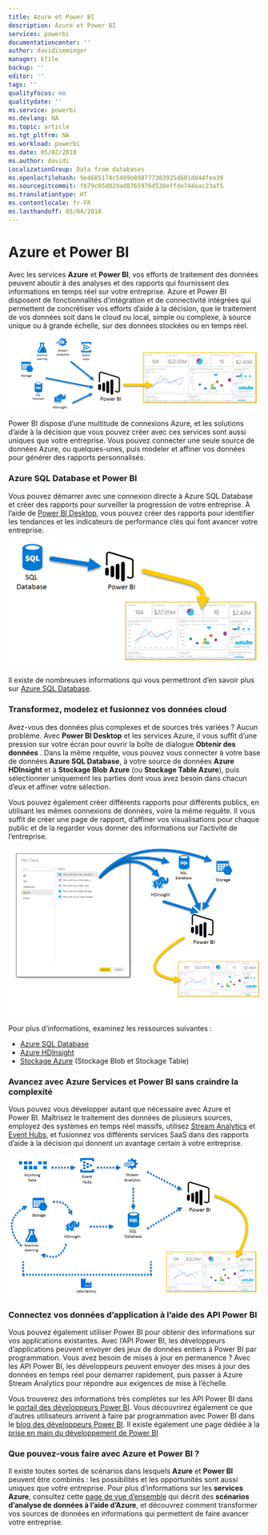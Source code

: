 ```yaml
---
title: Azure et Power BI
description: Azure et Power BI
services: powerbi
documentationcenter: ''
author: davidiseminger
manager: kfile
backup: ''
editor: ''
tags: ''
qualityfocus: no
qualitydate: ''
ms.service: powerbi
ms.devlang: NA
ms.topic: article
ms.tgt_pltfrm: NA
ms.workload: powerbi
ms.date: 05/02/2018
ms.author: davidi
LocalizationGroup: Data from databases
ms.openlocfilehash: 9e4685174c5489b898777383925d601dd44fea39
ms.sourcegitcommit: f679c05d029ad0765976d530effde744eac23af5
ms.translationtype: HT
ms.contentlocale: fr-FR
ms.lasthandoff: 05/04/2018
---
```

# <a name="azure-and-power-bi"></a>Azure et Power BI
Avec les services **Azure** et **Power BI**, vos efforts de traitement des données peuvent aboutir à des analyses et des rapports qui fournissent des informations en temps réel sur votre entreprise. Azure et Power BI disposent de fonctionnalités d’intégration et de connectivité intégrées qui permettent de concrétiser vos efforts d’aide à la décision, que le traitement de vos données soit dans le cloud ou local, simple ou complexe, à source unique ou à grande échelle, sur des données stockées ou en temps réel.

![](media/service-azure-and-power-bi/azure_1.png)

Power BI dispose d’une multitude de connexions Azure, et les solutions d’aide à la décision que vous pouvez créer avec ces services sont aussi uniques que votre entreprise. Vous pouvez connecter une seule source de données Azure, ou quelques-unes, puis modeler et affiner vos données pour générer des rapports personnalisés.

### <a name="azure-sql-database-and-power-bi"></a>Azure SQL Database et Power BI
Vous pouvez démarrer avec une connexion directe à Azure SQL Database et créer des rapports pour surveiller la progression de votre entreprise. À l’aide de [Power BI Desktop](desktop-getting-started.md), vous pouvez créer des rapports pour identifier les tendances et les indicateurs de performance clés qui font avancer votre entreprise.

![](media/service-azure-and-power-bi/azure_2_sqltopbi.png)

Il existe de nombreuses informations qui vous permettront d’en savoir plus sur [Azure SQL Database](http://azure.microsoft.com/services/sql-database/).

### <a name="transform-shape-and-merge-your-cloud-data"></a>Transformez, modelez et fusionnez vos données cloud
Avez-vous des données plus complexes et de sources très variées ? Aucun problème. Avec **Power BI Desktop** et les services Azure, il vous suffit d’une pression sur votre écran pour ouvrir la boîte de dialogue **Obtenir des données** . Dans la même requête, vous pouvez vous connecter à votre base de données **Azure SQL Database**, à votre source de données **Azure HDInsight** et à **Stockage Blob Azure** (ou **Stockage Table Azure**), puis sélectionner uniquement les parties dont vous avez besoin dans chacun d’eux et affiner votre sélection.

Vous pouvez également créer différents rapports pour différents publics, en utilisant les mêmes connexions de données, voire la même requête. Il vous suffit de créer une page de rapport, d’affiner vos visualisations pour chaque public et de la regarder vous donner des informations sur l’activité de l’entreprise.

![](media/service-azure-and-power-bi/azure_3_multipletopbi.png)

Pour plus d’informations, examinez les ressources suivantes :

* [Azure SQL Database](http://azure.microsoft.com/services/sql-database/)
* [Azure HDInsight](http://azure.microsoft.com/services/hdinsight/)
* [Stockage Azure](http://azure.microsoft.com/services/storage/) (Stockage Blob et Stockage Table)

### <a name="get-complex-and-ahead-using-azure-services-and-power-bi"></a>Avancez avec Azure Services et Power BI sans craindre la complexité
Vous pouvez vous développer autant que nécessaire avec Azure et Power BI. Maîtrisez le traitement des données de plusieurs sources, employez des systèmes en temps réel massifs, utilisez [Stream Analytics](http://azure.microsoft.com/services/stream-analytics/) et [Event Hubs](http://azure.microsoft.com/services/event-hubs/), et fusionnez vos différents services SaaS dans des rapports d’aide à la décision qui donnent un avantage certain à votre entreprise.

![](media/service-azure-and-power-bi/azure_4_complex.png)

### <a name="connect-your-app-data-using-power-bi-apis"></a>Connectez vos données d’application à l’aide des API Power BI
Vous pouvez également utiliser Power BI pour obtenir des informations sur vos applications existantes. Avec l’API Power BI, les développeurs d’applications peuvent envoyer des jeux de données entiers à Power BI par programmation. Vous avez besoin de mises à jour en permanence ? Avec les API Power BI, les développeurs peuvent envoyer des mises à jour des données en temps réel pour démarrer rapidement, puis passer à Azure Stream Analytics pour répondre aux exigences de mise à l’échelle.

Vous trouverez des informations très complètes sur les API Power BI dans le [portail des développeurs Power BI](http://dev.powerbi.com). Vous découvrirez également ce que d’autres utilisateurs arrivent à faire par programmation avec Power BI dans le [blog des développeurs Power BI](http://blogs.msdn.com/powerbidev). Il existe également une page dédiée à la [prise en main du développement de Power BI](https://msdn.microsoft.com/library/dn889824.aspx)

### <a name="what-could-you-do-with-azure-and-power-bi"></a>Que pouvez-vous faire avec Azure et Power BI ?
Il existe toutes sortes de scénarios dans lesquels **Azure** et **Power BI** peuvent être combinés : les possibilités et les opportunités sont aussi uniques que votre entreprise. Pour plus d’informations sur les **services Azure**, consultez cette [page de vue d’ensemble](http://go.microsoft.com/fwlink/?LinkId=535031&clcid=0x409) qui décrit des **scénarios d’analyse de données à l’aide d’Azure**, et découvrez comment transformer vos sources de données en informations qui permettent de faire avancer votre entreprise.

